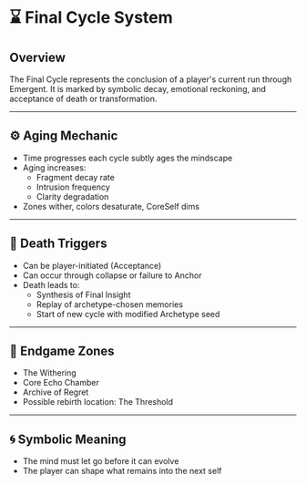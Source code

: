 # ⌛ Final Cycle System

## Overview

The Final Cycle represents the conclusion of a player's current run through Emergent. It is marked by symbolic decay, emotional reckoning, and acceptance of death or transformation.

---

## ⚙️ Aging Mechanic

- Time progresses each cycle subtly ages the mindscape
- Aging increases:
  - Fragment decay rate
  - Intrusion frequency
  - Clarity degradation
- Zones wither, colors desaturate, CoreSelf dims

---

## 🧠 Death Triggers

- Can be player-initiated (Acceptance)
- Can occur through collapse or failure to Anchor
- Death leads to:
  - Synthesis of Final Insight
  - Replay of archetype-chosen memories
  - Start of new cycle with modified Archetype seed

---

## 🌌 Endgame Zones

- The Withering
- Core Echo Chamber
- Archive of Regret
- Possible rebirth location: The Threshold

---

## 🌀 Symbolic Meaning

- The mind must let go before it can evolve
- The player can shape what remains into the next self
